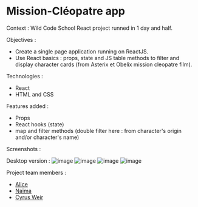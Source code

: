# Mission-Cléopatre app

Context : Wild Code School React project runned in 1 day and half.

Objectives : 
- Create a single page application running on ReactJS.
- Use React basics : props, state and JS table methods to filter and display character cards (from Asterix et Obelix mission cleopatre film).

Technologies : 
- React
- HTML and CSS

Features added : 
- Props
- React hooks (state)
- map and filter methods (double filter here : from character's origin and/or character's name)

Screenshots :

Desktop version :
![image](https://github.com/user-attachments/assets/0e367186-ac8f-4529-8668-e5669aead0bd)
![image](https://github.com/user-attachments/assets/27b55bdf-ed16-48f6-94d9-3fcf9779325b)
![image](https://github.com/user-attachments/assets/32e46ccd-fb82-4c2f-b6a2-cbd9431d18bc)
![image](https://github.com/user-attachments/assets/eaa3ebdc-59ca-43bc-84c1-389040806344)

Project team members :
<ul>
  <li>
    <a href="https://github.com/alicepgrd" alt="towards Alice's GitHub">Alice<a/>
  </li>
  <li>
    <a href="https://github.com/naiiipan44" alt="towards Naïma's GitHub">Naïma<a/> 
  </li>
  <li>
    <a href="https://github.com/CyrusWeir">Cyrus Weir</a>
  </li>
</ul>



  

